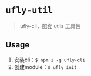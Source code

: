 # `ufly-util`

> ufly-cli，配套 utils 工具包

## Usage
1. 安装cli：`$ npm i -g ufly-cli`
2. 创建module：`$ ufly init`
